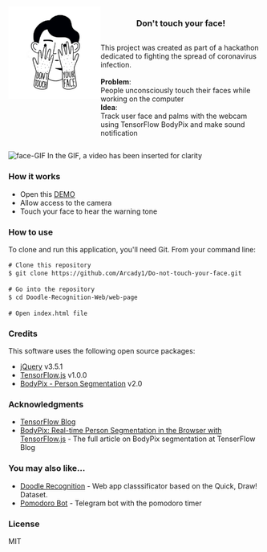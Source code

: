 <div style="display: flex; justify-content: space-evenly">
    <a href="https://do-not-touch-you-face.glitch.me/"">
      <img src="./web-page/icon/touch-face.jpg" alt="Do not touch your face" width="400px">
    </a>
    <div style="display: flex; flex-direction: column; justify-content: center">
      <h3 style="display: inline-block; text-align: center;">Don't touch your face!</h3>
      <p style="display: block">
      This project was created as part of a hackathon dedicated to fighting the spread of coronavirus infection. <br><br>
      <b>Problem</b>: 
      <br> People unconsciously touch their faces while working on the computer
      <br>
      <b>Idea</b>: 
      <br> Track user face and palms with the webcam using TensorFlow BodyPix and make sound notification
      </p>
    </div>
</div>

<div style="display: block">

</div>

![face-GIF][0]
In the GIF, a video has been inserted for clarity

### How it works
* Open this [DEMO][1]
* Allow access to the camera
* Touch your face to hear the warning tone

### How to use

To clone and run this application, you'll need Git. From your command line:

```
# Clone this repository
$ git clone https://github.com/Arcady1/Do-not-touch-your-face.git

# Go into the repository
$ cd Doodle-Recognition-Web/web-page

# Open index.html file
```

### Credits
This software uses the following open source packages:

* [jQuery][2] v3.5.1
* [TensorFlow.js][3] v1.0.0
* [BodyPix - Person Segmentation][4] v2.0

### Acknowledgments
* [TensorFlow Blog](https://blog.tensorflow.org/search?label=TensorFlow.js&max-results=20)<br>
* [BodyPix: Real-time Person Segmentation in the Browser with TensorFlow.js](https://blog.tensorflow.org/2019/11/updated-bodypix-2.html) - The full article on BodyPix segmentation at TenserFlow Blog<br>

### You may also like...
* [Doodle Recognition](https://github.com/Arcady1/Doodle-Recognition-Web) - Web app classsificator based on the Quick, Draw! Dataset.
* [Pomodoro Bot](https://github.com/Arcady1/Telegram-Pomodoro-Bot) - Telegram bot with the pomodoro timer

### License
MIT

[0]: ./web-page/icon/v2.gif
[1]: https://do-not-touch-you-face.glitch.me/
[2]: https://github.com/jquery/jquery
[3]: https://github.com/tensorflow/tfjs
[4]: https://github.com/tensorflow/tfjs-models/tree/master/body-pix
